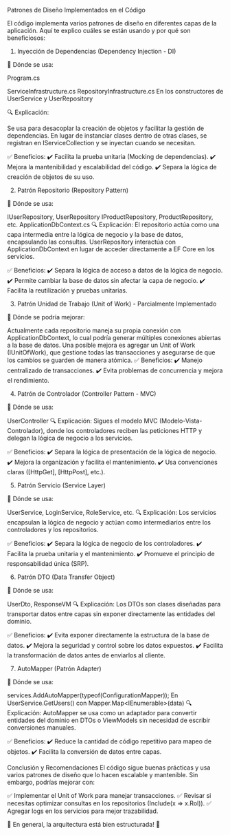 Patrones de Diseño Implementados en el  Código

El código implementa varios patrones de diseño en diferentes capas de la aplicación. Aquí te explico cuáles se están usando y por qué son beneficiosos:

1. Inyección de Dependencias (Dependency Injection - DI)
   
📌 Dónde se usa:

Program.cs

ServiceInfrastructure.cs
RepositoryInfrastructure.cs
En los constructores de UserService y UserRepository

🔍 Explicación:

Se usa para desacoplar la creación de objetos y facilitar la gestión de dependencias. En lugar de instanciar clases dentro de otras clases, se registran en IServiceCollection y se inyectan cuando se necesitan.

✅ Beneficios:
✔️ Facilita la prueba unitaria (Mocking de dependencias).
✔️ Mejora la mantenibilidad y escalabilidad del código.
✔️ Separa la lógica de creación de objetos de su uso.

2. Patrón Repositorio (Repository Pattern)

📌 Dónde se usa:

IUserRepository, UserRepository
IProductRepository, ProductRepository, etc.
ApplicationDbContext.cs
🔍 Explicación:
El repositorio actúa como una capa intermedia entre la lógica de negocio y la base de datos, encapsulando las consultas. UserRepository interactúa con ApplicationDbContext en lugar de acceder directamente a EF Core en los servicios.

✅ Beneficios:
✔️ Separa la lógica de acceso a datos de la lógica de negocio.
✔️ Permite cambiar la base de datos sin afectar la capa de negocio.
✔️ Facilita la reutilización y pruebas unitarias.

3. Patrón Unidad de Trabajo (Unit of Work) - Parcialmente Implementado

📌 Dónde se podría mejorar:

Actualmente cada repositorio maneja su propia conexión con ApplicationDbContext, lo cual podría generar múltiples conexiones abiertas a la base de datos.
Una posible mejora es agregar un Unit of Work (IUnitOfWork), que gestione todas las transacciones y asegurarse de que los cambios se guarden de manera atómica.
✅ Beneficios:
✔️ Manejo centralizado de transacciones.
✔️ Evita problemas de concurrencia y mejora el rendimiento.

4. Patrón de Controlador (Controller Pattern - MVC)

📌 Dónde se usa:

UserController
🔍 Explicación:
Sigues el modelo MVC (Modelo-Vista-Controlador), donde los controladores reciben las peticiones HTTP y delegan la lógica de negocio a los servicios.

✅ Beneficios:
✔️ Separa la lógica de presentación de la lógica de negocio.
✔️ Mejora la organización y facilita el mantenimiento.
✔️ Usa convenciones claras ([HttpGet], [HttpPost], etc.).

5. Patrón Servicio (Service Layer)

📌 Dónde se usa:

UserService, LoginService, RoleService, etc.
🔍 Explicación:
Los servicios encapsulan la lógica de negocio y actúan como intermediarios entre los controladores y los repositorios.

✅ Beneficios:
✔️ Separa la lógica de negocio de los controladores.
✔️ Facilita la prueba unitaria y el mantenimiento.
✔️ Promueve el principio de responsabilidad única (SRP).

6. Patrón DTO (Data Transfer Object)

📌 Dónde se usa:

UserDto, ResponseVM
🔍 Explicación:
Los DTOs son clases diseñadas para transportar datos entre capas sin exponer directamente las entidades del dominio.

✅ Beneficios:
✔️ Evita exponer directamente la estructura de la base de datos.
✔️ Mejora la seguridad y control sobre los datos expuestos.
✔️ Facilita la transformación de datos antes de enviarlos al cliente.

7. AutoMapper (Patrón Adapter)

📌 Dónde se usa:

services.AddAutoMapper(typeof(ConfigurationMapper));
En UserService.GetUsers() con Mapper.Map<IEnumerable<UserEntity>>(data)
🔍 Explicación:
AutoMapper se usa como un adaptador para convertir entidades del dominio en DTOs o ViewModels sin necesidad de escribir conversiones manuales.

✅ Beneficios:
✔️ Reduce la cantidad de código repetitivo para mapeo de objetos.
✔️ Facilita la conversión de datos entre capas.

Conclusión y Recomendaciones
El código sigue buenas prácticas y usa varios patrones de diseño que lo hacen escalable y mantenible. Sin embargo, podrías mejorar con:

✅ Implementar el Unit of Work para manejar transacciones.
✅ Revisar si necesitas optimizar consultas en los repositorios (Include(x => x.Rol)).
✅ Agregar logs en los servicios para mejor trazabilidad.

🔹 En general, la arquitectura está bien estructurada! 🚀
